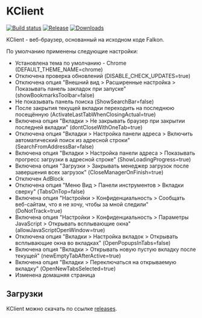 # KClient
[![Build status](https://ci.appveyor.com/api/projects/status/gjxpyq0v4dvb3xjg?svg=true)](https://ci.appveyor.com/project/solodyagin/kclient3-h6c8e)
[![Release](https://img.shields.io/github/release/tenrok/kclient3.svg)](https://github.com/tenrok/kclient3/releases/latest)
[![Downloads](https://img.shields.io/github/downloads/tenrok/kclient3/latest/total.svg?maxAge=3600)](https://github.com/tenrok/kclient3/releases)

KClient - веб-браузер, основанный на исходном коде Falkon.

По умолчанию применены следующие настройки:

  - Установлена тема по умолчанию - Chrome (DEFAULT_THEME_NAME=chrome)
  - Отключена проверка обновлений (DISABLE_CHECK_UPDATES=true)
  - Отключена опция "Внешний вид > Расширенные настройка > Показывать панель закладок при запуске" (showBookmarksToolbar=false)
  - Не показывать панель поиска (ShowSearchBar=false)
  - После закрытия текущей вкладки переходить на последнюю посещённую (ActivateLastTabWhenClosingActual=true)
  - Включена опция "Вкладки > Не закрывать браузер при закрытии последней вкладки" (dontCloseWithOneTab=true)
  - Отключена опция "Вкладки > Настройка панели адреса > Включить автоматический поиск из адресной строки" (SearchFromAddressBar=false)
  - Включена опция "Вкладки > Настройка панели адреса > Показывать прогресс загрузки в адресной строке" (ShowLoadingProgress=true)
  - Включена опция "Загрузки > Закрывать менеджер загрузок после завершения всех загрузок" (CloseManagerOnFinish=true)
  - Отключен AdBlock
  - Отключена опция "Меню Вид > Панели инструментов > Вкладки сверху" (TabsOnTop=false)
  - Включена опция "Настройки > Конфиденциальность > Сообщать веб-сайтам, что я не хочу, чтобы за мной следили" (DoNotTrack=true)
  - Включена опция "Настройки > Конфиденциальность > Параметры JavaScript > Открывать всплывающие окна" (allowJavaScriptOpenWindow=true)
  - Отключена опция "Вкладки > Настройка вкладок > Открывать всплывающие окна во вкладках" (OpenPopupsInTabs=false)
  - Включена опция "Вкладки > Открывать новую пустую вкладку после текущей" (newEmptyTabAfterActive=true)
  - Включена опция "Вкладки > Переключаться на открываемую вкладку" (OpenNewTabsSelected=true)
  - Изменена домашняя страница

## Загрузки

KClient можно скачать по ссылке [releases](https://github.com/tenrok/kclient3/releases).
